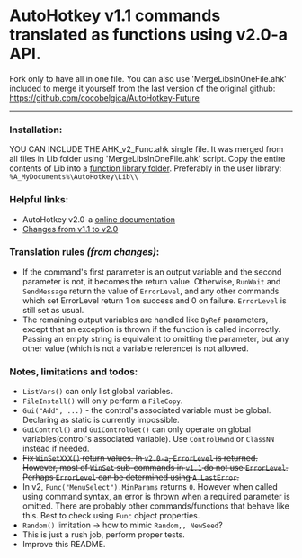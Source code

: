 # AutoHotkey v1.1 commands translated as functions using v2.0-a API.
Fork only to have all in one file. You can also use 'MergeLibsInOneFile.ahk' included to merge it yourself from the last version of the original github: 
https://github.com/cocobelgica/AutoHotkey-Future

- - -

### Installation:
YOU CAN INCLUDE THE AHK_v2_Func.ahk single file. It was merged from all files in Lib folder using 'MergeLibsInOneFile.ahk' script.
Copy the entire contents of Lib into a [function library folder](https://autohotkey.com/docs/Functions.htm#lib). Preferably in the user library: `%A_MyDocuments%\AutoHotkey\Lib\\`

### Helpful links:
  * AutoHotkey v2.0-a [online documentation](http://lexikos.github.io/v2/docs/AutoHotkey.htm)
  * [Changes from v1.1 to v2.0](https://autohotkey.com/v2/v2-changes.htm)

### Translation rules _(from changes)_:
  * If the command's first parameter is an output variable and the second parameter is not, it becomes the return value. Otherwise, `RunWait` and `SendMessage` return the value of `ErrorLevel`, and any other commands which set ErrorLevel return 1 on success and 0 on failure. `ErrorLevel` is still set as usual.
  * The remaining output variables are handled like `ByRef` parameters, except that an exception is thrown if the function is called incorrectly. Passing an empty string is equivalent to omitting the parameter, but any other value (which is not a variable reference) is not allowed.

### Notes, limitations and todos:
  * `ListVars()` can only list global variables.
  * `FileInstall()` will only perform a `FileCopy`.
  * `Gui("Add", ...)` - the control's associated variable must be global. Declaring as static is currently impossible.
  * `GuiControl()` and `GuiControlGet()` can only operate on global variables(control's associated variable). Use `ControlHwnd` or `ClassNN` instead if needed.
  * ~~Fix `WinSetXXX()` return values. In `v2.0-a`, `ErrorLevel` is returned. However, most of `WinSet` sub-commands in `v1.1` do not use `ErrorLevel`. Perhaps `ErrorLevel` can be determined using `A_LastError`.~~
  * In v2, `Func("MenuSelect").MinParams` returns `0`. However when called using command syntax, an error is thrown when a required parameter is omitted. There are probably other commands/functions that behave like this. Best to check using `Func` object properties.
  * `Random()` limitation -> how to mimic `Random,, NewSeed`?
  * This is just a rush job, perform proper tests.
  * Improve this README.